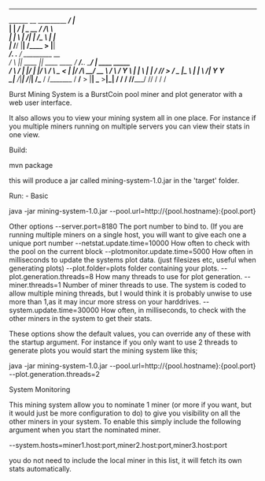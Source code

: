__________                       __                                                   
\______   \__ _________  _______/  |_                                                 
 |    |  _/  |  \_  __ \/  ___/\   __\                                                
 |    |   \  |  /|  | \/\___ \  |  |                                                  
 |______  /____/ |__|  /____  > |__|                                                  
   _____\/.__       .__     \/            _________               __                  
  /     \ |__| ____ |__| ____    ____    /   _____/__.__. _______/  |_  ____   _____  
 /  \ /  \|  |/    \|  |/    \  / ___\   \_____  <   |  |/  ___/\   __\/ __ \ /     \ 
/    Y    \  |   |  \  |   |  \/ /_/  >  /        \___  |\___ \  |  | \  ___/|  Y Y  \
\____|__  /__|___|  /__|___|  /\___  /  /_______  / ____/____  > |__|  \___  >__|_|  /
        \/        \/        \//_____/           \/\/         \/            \/      \/ 
        
        
        
        
Burst Mining System is a BurstCoin pool miner and plot generator with a web user interface.

It also allows you to view your mining system all in one place. For instance if you multiple miners running
on multiple servers you can view their stats in one view.

Build:

mvn package

this will produce a jar called mining-system-1.0.jar in the 'target' folder.

Run: - Basic 

java -jar mining-system-1.0.jar --pool.url=http://{pool.hostname}:{pool.port} 

Other options
--server.port=8180
  The port number to bind to. (If you are running multiple miners on a single host, you will want to give each one
  a unique port number
--netstat.update.time=10000
  How often to check with the pool on the current block
--plotmonitor.update.time=5000
  How often in milliseconds to update the systems plot data. (just filesizes etc, useful when generating plots)
--plot.folder=plots
  folder containing your plots.
--plot.generation.threads=8
  How many threads to use for plot generation.
--miner.threads=1
  Number of miner threads to use. The system is coded to allow multiple mining threads, 
  but I would think it is probably unwise to use more than 1,as it may incur more stress on your harddrives.
--system.update.time=30000
  How often, in milliseconds, to check with the other miners in the system to get their stats.

These options show the default values, you can override any of these with the startup argument. For instance if you only
want to use 2 threads to generate plots you would start the mining system like this;

java -jar mining-system-1.0.jar --pool.url=http://{pool.hostname}:{pool.port} --plot.generation.threads=2


System Monitoring

This mining system allow you to nominate 1 miner (or more if you want, but it would just be more configuration to do) to 
give you visibility on all the other miners in your system.  To enable this simply include the following argument when you
start the nominated miner.

--system.hosts=miner1.host:port,miner2.host:port,miner3.host:port

you do not need to include the local miner in this list, it will fetch its own stats automatically.







